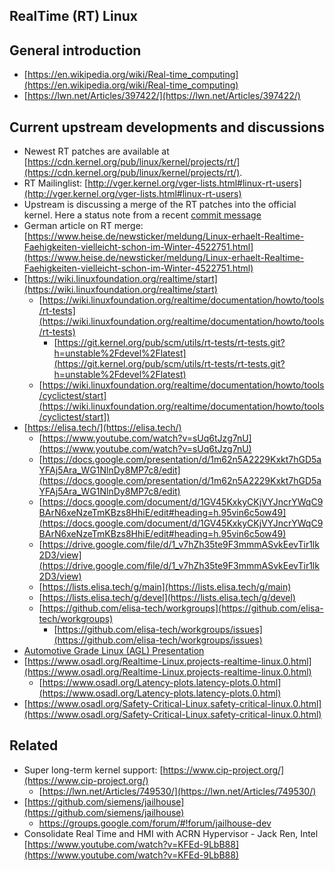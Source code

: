 RealTime (RT) Linux
-------------------


General introduction
--------------------

- [https://en.wikipedia.org/wiki/Real-time_computing](https://en.wikipedia.org/wiki/Real-time_computing)
- [https://lwn.net/Articles/397422/](https://lwn.net/Articles/397422/)


Current upstream developments and discussions
---------------------------------------------

- Newest RT patches are available at [https://cdn.kernel.org/pub/linux/kernel/projects/rt/](https://cdn.kernel.org/pub/linux/kernel/projects/rt/).
- RT Mailinglist: [http://vger.kernel.org/vger-lists.html#linux-rt-users](http://vger.kernel.org/vger-lists.html#linux-rt-users)
- Upstream is discussing a merge of the RT patches into the official kernel.
  Here a status note from a recent [commit message](https://github.com/torvalds/linux/commit/70e6e1b971e46f5c1c2d72217ba62401a2edc22b)
- German article on RT merge: [https://www.heise.de/newsticker/meldung/Linux-erhaelt-Realtime-Faehigkeiten-vielleicht-schon-im-Winter-4522751.html](https://www.heise.de/newsticker/meldung/Linux-erhaelt-Realtime-Faehigkeiten-vielleicht-schon-im-Winter-4522751.html)
- [https://wiki.linuxfoundation.org/realtime/start](https://wiki.linuxfoundation.org/realtime/start)
   - [https://wiki.linuxfoundation.org/realtime/documentation/howto/tools/rt-tests](https://wiki.linuxfoundation.org/realtime/documentation/howto/tools/rt-tests)
      - [https://git.kernel.org/pub/scm/utils/rt-tests/rt-tests.git?h=unstable%2Fdevel%2Flatest](https://git.kernel.org/pub/scm/utils/rt-tests/rt-tests.git?h=unstable%2Fdevel%2Flatest)
   - [https://wiki.linuxfoundation.org/realtime/documentation/howto/tools/cyclictest/start](https://wiki.linuxfoundation.org/realtime/documentation/howto/tools/cyclictest/start])
- [https://elisa.tech/](https://elisa.tech/)
   - [https://www.youtube.com/watch?v=sUq6tJzg7nU](https://www.youtube.com/watch?v=sUq6tJzg7nU)
   - [https://docs.google.com/presentation/d/1m62n5A2229Kxkt7hGD5aYFAj5Ara_WG1NlnDy8MP7c8/edit](https://docs.google.com/presentation/d/1m62n5A2229Kxkt7hGD5aYFAj5Ara_WG1NlnDy8MP7c8/edit)
   - [https://docs.google.com/document/d/1GV45KxkyCKjVYJncrYWqC9BArN6xeNzeTmKBzs8HhiE/edit#heading=h.95vin6c5ow49](https://docs.google.com/document/d/1GV45KxkyCKjVYJncrYWqC9BArN6xeNzeTmKBzs8HhiE/edit#heading=h.95vin6c5ow49)
   - [https://drive.google.com/file/d/1_v7hZh35te9F3mmmASvkEevTir1lk2D3/view](https://drive.google.com/file/d/1_v7hZh35te9F3mmmASvkEevTir1lk2D3/view)
   - [https://lists.elisa.tech/g/main](https://lists.elisa.tech/g/main)
   - [https://lists.elisa.tech/g/devel](https://lists.elisa.tech/g/devel)
   - [https://github.com/elisa-tech/workgroups](https://github.com/elisa-tech/workgroups)
      - [https://github.com/elisa-tech/workgroups/issues](https://github.com/elisa-tech/workgroups/issues)
- [Automotive Grade Linux (AGL) Presentation](https://static.sched.com/hosted_files/ossalsjp19/bc/ALS%202019%20Keynote%20-%20AGL%20State%20of%20the%20Alliance%20vFinal%20PDF.pdf)
- [https://www.osadl.org/Realtime-Linux.projects-realtime-linux.0.html](https://www.osadl.org/Realtime-Linux.projects-realtime-linux.0.html)
   - [https://www.osadl.org/Latency-plots.latency-plots.0.html](https://www.osadl.org/Latency-plots.latency-plots.0.html)
- [https://www.osadl.org/Safety-Critical-Linux.safety-critical-linux.0.html](https://www.osadl.org/Safety-Critical-Linux.safety-critical-linux.0.html)


Related
-------

- Super long-term kernel support: [https://www.cip-project.org/](https://www.cip-project.org/)
   - [https://lwn.net/Articles/749530/](https://lwn.net/Articles/749530/)
- [https://github.com/siemens/jailhouse](https://github.com/siemens/jailhouse)
   - https://groups.google.com/forum/#!forum/jailhouse-dev
- Consolidate Real Time and HMI with ACRN Hypervisor - Jack Ren, Intel [https://www.youtube.com/watch?v=KFEd-9LbB88](https://www.youtube.com/watch?v=KFEd-9LbB88)

